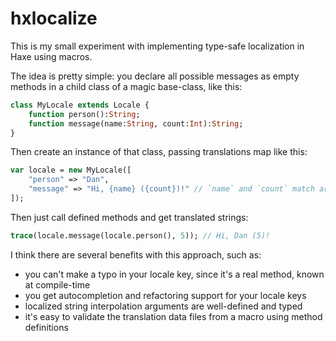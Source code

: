 # hxlocalize

This is my small experiment with implementing type-safe localization in Haxe using macros.

The idea is pretty simple: you declare all possible messages as empty methods in a child class of a magic base-class, like this:

```haxe
class MyLocale extends Locale {
    function person():String;
    function message(name:String, count:Int):String;
}
```

Then create an instance of that class, passing translations map like this:

```haxe
var locale = new MyLocale([
    "person" => "Dan",
    "message" => "Hi, {name} ({count})!" // `name` and `count` match argument names
]);
```

Then just call defined methods and get translated strings:

```haxe
trace(locale.message(locale.person(), 5)); // Hi, Dan (5)!
```

I think there are several benefits with this approach, such as:

 * you can't make a typo in your locale key, since it's a real method, known at compile-time
 * you get autocompletion and refactoring support for your locale keys
 * localized string interpolation arguments are well-defined and typed
 * it's easy to validate the translation data files from a macro using method definitions
